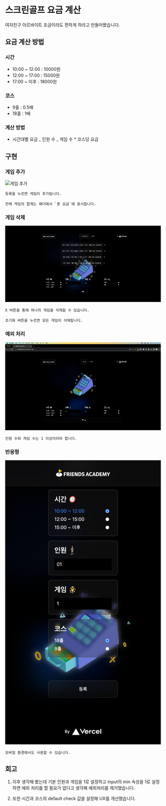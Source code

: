 # 스크린골프 요금 계산

여자친구 아르바이트 조금이라도 편하게 하라고 만들어봤습니다.

## 요금 계산 방법

### 시간

- 10:00 ~ 12:00 : 10000원
- 12:00 ~ 17:00 : 15000원
- 17:00 ~ 이후 : 18000원

### 코스

- 9홀 : 0.5배
- 18홀 : 1배

### 계산 방법

- 시간대별 요금 _ 인원 수 _ 게임 수 \* 코스당 요금

## 구현

### 게임 추가

![게임 추가](docs/calculate-fee.gif)

    등록을 누르면 게임이 추가됩니다.

    전체 게임의 합계는 해더에서 `총 요금`에 표시됩니다.

### 게임 삭제

![게임 삭제](docs/remove-fee.gif)

    X 버튼을 통해 하나의 게임을 삭제할 수 있습니다.

    초기화 버튼을 누르면 모든 게임이 삭제됩니다.

### 예외 처리

![예외 처리](docs/alert.gif)

    인원 수와 게임 수는 1 이상이어야 합니다.

### 반응형

![반응형](docs/responsive.png)

    모바일 환경에서도 사용할 수 있습니다.

## 회고

1. 이후 생각해 봤는데 기본 인원과 게임을 1로 설정하고 input의 min 속성을 1로 설정하면 예외 처리를 할 필요가 없다고 생각해 예외처리를 제거했습니다.

2. 또한 시간과 코스의 default check 값을 설정해 UX를 개선했습니다.
